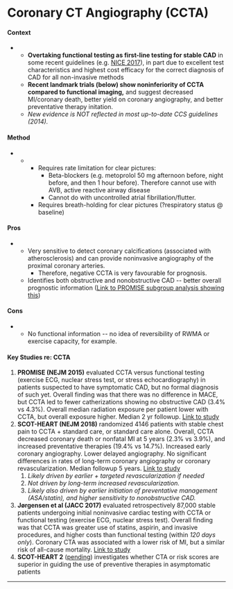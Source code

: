 Coronary CT Angiography (CCTA)
==============================

#### **Context**

*   *   **Overtaking functional testing as first-line testing for stable CAD** in some recent guidelines (e.g. [NICE 2017](https://link.springer.com/article/10.1007%2Fs12410-017-9412-6)), in part due to excellent test characteristics and highest cost efficacy for the correct diagnosis of CAD for all non-invasive methods
    *   **Recent landmark trials (below) show noninferiority of CCTA compared to functional imaging,** and suggest decreased MI/coronary death, better yield on coronary angiography, and better preventative therapy initation.
    *   _New evidence is NOT reflected in most up-to-date CCS guidelines (2014)._

#### **Method**

*   *   *   Requires rate limitation for clear pictures:
            *   Beta-blockers (e.g. metoprolol 50 mg afternoon before, night before, and then 1 hour before). Therefore cannot use with AVB, active reactive airway disease
            *   Cannot do with uncontrolled atrial fibrillation/flutter.
        *   Requires breath-holding for clear pictures (?respiratory status @ baseline)

#### **Pros**

*   *   Very sensitive to detect coronary calcifications (associated with atherosclerosis) and can provide noninvasive angiography of the proximal coronary arteries.
        *   Therefore, negative CCTA is very favourable for prognosis.
    *   Identifies both obstructive and nonobstructive CAD -- better overall prognostic information ([Link to PROMISE subgroup analysis showing this](https://www.ahajournals.org/doi/full/10.1161/CIRCULATIONAHA.116.024360))

#### **Cons**

*   *   No functional information -- no idea of reversibility of RWMA or exercise capacity, for example.

#### **Key Studies re: CCTA**

1.  **PROMISE (NEJM 2015)** evaluated CCTA versus functional testing (exercise ECG, nuclear stress test, or stress echocardiography) in patients suspected to have symptomatic CAD, but no formal diagnosis of such yet. Overall finding was that there was no difference in MACE, but CCTA led to fewer catherizations showing no obstructive CAD (3.4% vs 4.3%). Overall median radiation exposure per patient lower with CCTA, but overall exposure higher. Median 2 yr followup. [Link to study](https://www-nejm-org.libaccess.lib.mcmaster.ca/doi/10.1056/NEJMoa1415516)
2.  **SCOT-HEART (NEJM 2018)** randomized 4146 patients with stable chest pain to CCTA + standard care, or standard care alone. Overall, CCTA decreased coronary death or nonfatal MI at 5 years (2.3% vs 3.9%), and increased preventative therapies (19.4% vs 14.7%). Increased early coronary angiography. Lower delayed angiography. No significant differences in rates of long-term coronary angiography or coronary revascularization. Median followup 5 years. [Link to study](https://pubmed.ncbi.nlm.nih.gov/30145934/)
    1.  _Likely driven by earlier + targeted revascularization if needed_
    2.  _Not driven by long-term increased revascularization._
    3.  _Likely also driven by earlier initiation of preventative management (ASA/statin), and higher sensitivity to nonobstructive CAD._
3.  **Jørgensen et al (JACC 2017)** evaluated retrospectively 87,000 stable patients undergoing initial noninvasive cardiac testing with CCTA or functional testing (exercise ECG, nuclear stress test). Overall finding was that CCTA was greater use of statins, aspirin, and invasive procedures, and higher costs than functional testing (within _120 days only_). Coronary CTA was associated with a lower risk of MI, but a similar risk of all-cause mortality. [Link to study](https://www.jacc.org/doi/full/10.1016/j.jacc.2017.01.046)
4.  **SCOT-HEART 2** ([pending](https://clinicaltrials.gov/ct2/show/NCT03920176)) investigates whether CTA or risk scores are superior in guiding the use of preventive therapies in asymptomatic patients

* * *
